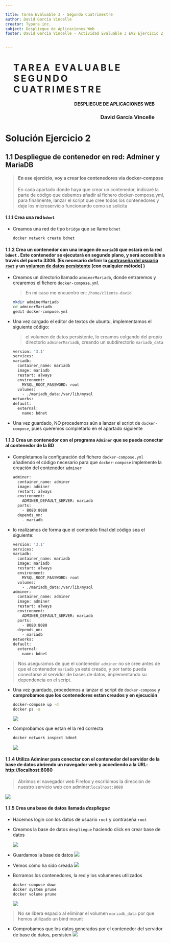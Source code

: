 ```yaml
---

title: Tarea Evaluable 3 - Segundo Cuatrimestre
author: David García Vincelle
creator: Typora inc.
subject: Despliegue de Aplicaciones Web
footer: David García Vincelle - Actividad Evaluable 3 EV2 Ejercicio 2


---
```



<h1 style='padding-left: 5%;padding-right: 5%;letter-spacing: 5px;font-size: 200%;'>
TAREA EVALUABLE<br>SEGUNDO CUATRIMESTRE
<h4 style='text-align: right;padding-right: 7.2%'> DESPLIEGUE DE APLICACIONES WEB</h4>
</h1>
<h3 style='text-align: right;padding-right: 7.2%'> David García Vincelle</h3>

# Solución Ejercicio 2
## 1.1 Despliegue de contenedor en red: Adminer y MariaDB

> #### En ese ejercicio, voy a crear los contenedores via docker-compose
>
> En cada apartado donde haya que crear un contenedor, indicaré la parte de código que debemos añadir al fichero docker-compose.yml, para finalmente, lanzar el script que cree todos los contenedores y deje los microservicio funcionando como se solicita

#### 1.1.1 Crea una red `bdnet`

- Creamos una red de tipo `bridge` que se llame `bdnet`

  ```dockerfile
  docker network create bdnet
  ```

#### 1.1.2 Crea un contenedor con una imagen de `mariaDB` que estará en la red `bdnet` . Este contenedor se ejecutará en segundo plano, y será accesible a través del puerto 3306. (Es necesario definir la <u>contraseña del usuario `root`</u> y un <u>volumen de datos persistente</u> [con cualquier método] )

- Creamos un directorio llamado `adminerMariadb`, donde entraremos y  crearemos el fichero `docker-compose.yml` 
  
   > En mi caso me encuentro en: `/home/cliente-david`
   
   ```bash
   mkdir adminerMariadb
   cd adminerMariadb
  gedit docker-compose.yml
  ```
  
- Una vez cargado el editor de textos de ubuntu, implementamos el siguiente código:

  > el volumen de datos persistente, lo creamos colgando del propio directorio `adminerMariadb`, creando un subdirectorio `mariadb_data`

  ```dockerfile
  version: '3.1'
  services:
  mariadb:
    container_name: mariadb
    image: mariadb 
    restart: always
    environment:
      MYSQL_ROOT_PASSWORD: root
    volumes:
      - ./mariadb_data:/var/lib/mysql    
  networks:
  default:
    external:
      name: bdnet
  ```

- Una vez guardado, NO procedemos aún a lanzar el script de `docker-compose`, pues queremos completarlo en el apartado siguiente

#### 1.1.3 Crea un contenedor con el programa `Adminer` que se pueda conectar al contenedor de la BD

- Completamos la configuración del fichero  `docker-compose.yml` añadiendo el código necesario para que `docker-compose` implemente la creación del contenedor `adminer`

  
  ```dockerfile
  adminer:
    container_name: adminer
    image: adminer
    restart: always
    environment:
      ADMINER_DEFAULT_SERVER: mariadb
    ports:
      - 8080:8080
    depends_on:
      - mariadb 
  ```
- lo realizamos de forma que el contenido final del código sea el siguiente:  
  
  ```dockerfile
  version: '3.1'
  services:
  mariadb:
    container_name: mariadb
    image: mariadb 
    restart: always
    environment:
      MYSQL_ROOT_PASSWORD: root
    volumes:
      - ./mariadb_data:/var/lib/mysql   
  adminer:
    container_name: adminer
    image: adminer
    restart: always
    environment:
      ADMINER_DEFAULT_SERVER: mariadb
    ports:
      - 8080:8080
    depends_on:
      - mariadb 
  networks:
  default:
    external:
      name: bdnet
  ```

> Nos aseguramos de que el contenedor `adminer` no se cree antes de que el contenedor `mariadb` ya esté creado, y por tanto pueda conectarse al servidor de bases de datos, implementando su dependencia en el script.

- Una vez guardado, procedemos a lanzar el script de `docker-compose` y **comprobamos que los contenedores estan creados y en ejecución**

  ```bash
  docker-compose up -d
  docker ps -a
  ```

  ![](images/containers.png)

- Comprobamos que estan el la red correcta
  ```bash
  docker network inspect bdnet
  ```
  ![](images/networkinspect.png)



#### 1.1.4 Utiliza Adminer para conectar con el contenedor del servidor de la base de datos abriendo un navegador web y accediendo a la URL: http://localhost:8080

> Abrimos el navegador web Firefox y escribimos la dirección de nuestro servicio web con adminer:`localhost:8080`

![](images/adminerlogin.png)



#### 1.1.5 Crea una base de datos llamada *despliegue*

- Hacemos login con los datos de usuario `root` y contraseña `root`

- Creamos la base de datos `despliegue` haciendo click en crear base de datos
  
  ![](images/crearbbdd.png)


-  Guardamos la base de datos
  ![](images/despliegue.png)


- Vemos cómo ha sido creada
  ![](images/despliegue2.png)


- Borramos los contenedores, la red y los volumenes utilizados

    ```bash
  docker-compose down
  docker system prune
  docker volume prune
  ```
  ![](images/systemprune.png)


> No se libera espacio al eliminar el volumen `mariadb_data` por que hemos utilizado un bind mount

- Comprobamos que los datos generados por el contenedor del servidor de base de datos, persisten
   ![](images/persistencia.png)
